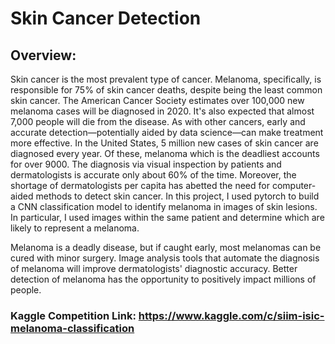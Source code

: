 # Skin Cancer Detection
## Overview:
Skin cancer is the most prevalent type of cancer. Melanoma, specifically, is responsible for 75% of skin cancer deaths, despite being the least common skin cancer. The American Cancer Society estimates over 100,000 new melanoma cases will be diagnosed in 2020. It's also expected that almost 7,000 people will die from the disease. As with other cancers, early and accurate detection—potentially aided by data science—can make treatment more effective.
In the United States, 5 million new cases of skin cancer are diagnosed every year. Of these, melanoma which is the deadliest accounts for over 9000. The diagnosis via visual inspection by patients and dermatologists is accurate only about 60% of the time. Moreover, the shortage of dermatologists per capita has abetted the need for computer-aided methods to detect skin cancer.
In this project, I used pytorch to build a CNN classification model to identify melanoma in images of skin lesions. In particular, I used images within the same patient and determine which are likely to represent a melanoma.

Melanoma is a deadly disease, but if caught early, most melanomas can be cured with minor surgery. Image analysis tools that automate the diagnosis of melanoma will improve dermatologists' diagnostic accuracy. Better detection of melanoma has the opportunity to positively impact millions of people.


### Kaggle Competition Link: https://www.kaggle.com/c/siim-isic-melanoma-classification
